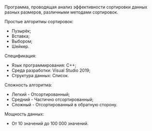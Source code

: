 Программа, проводящая анализ эффективности сортировки данных разных размеров, различными методами сортировок.

Простые алгоритмы сортировок:
* Пузырёк;
* Вставка;
* Выбором;
* Шейкер.

Спецификация:
* Язык программирования: C++;
* Среда разработки: Visual Studio 2019;
* Структура данных: Список.

 Сложность алгоритма:
 * Легкий - Отсортированный;
 * Средний - Частично отсортированный;
 * Сложный - Отсортированный в обратную сторону.
 
 Мощность данных:
 * От 10 значений до 100 000 значений.
